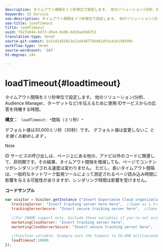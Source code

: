 ```yaml
---
description: タイムアウト間隔をミリ秒単位で設定します。 他のソリューション(分析、Audience Manager、ターゲットなど)を伝えるために使用 IDサービスからの応答を待機する時間。
keywords: ID Service
seo-description: タイムアウト間隔をミリ秒単位で設定します。 他のソリューション(分析、Audience Manager、ターゲットなど)を伝えるために使用 IDサービスからの応答を待機する時間。
seo-title: loadTimeout
title: loadTimeout
uuid: f627e044-bd73-49a4-8a90-6d19aa566751
translation-type: tm+mt
source-git-commit: bc5c81455023e22e64877bb861dfe141e158599c
workflow-type: tm+mt
source-wordcount: '167'
ht-degree: 14%

---
```



# loadTimeout{#loadtimeout}

タイムアウト間隔をミリ秒単位で設定します。 他のソリューション(分析、Audience Manager、ターゲットなど)を伝えるために使用 IDサービスからの応答を待機する時間。

**構文：** ` loadTimeout: *`間隔（ミリ秒）`*`

デフォルト値は30,000ミリ秒（30秒）です。 デフォルト値は変更しないこ *とを強くお勧めします* 。

>[!NOTE]
>
>ID サービスの呼び出しは、ページ上にある他の、アドビ以外のコードに関連して、非同期です。その結果、タイムアウト間隔を増減しても、ページでコンテンツがレンダリングされる速度は変わりません。 ただし、長いタイムアウト間隔は、一般的なネットワーク監視ツールによって測定されるページ読み込み時間に影響を与える可能性がありますが、レンダリング時間は影響を受けません。

**コードサンプル**

```js
var visitor = Visitor.getInstance ("Insert Experience Cloud organization ID here",{ 
   trackingServer: "Insert tracking server here here",  //Same as s.trackingServer 
   trackingServerSecure: "Insert secure tracking server here",  //Same as s.trackingServerSecure 
 
   //For CNAME support only. Exclude these variables if you're not using CNAME 
   marketingCloudServer: "Insert tracking server here", 
   marketingCloudServerSecure: "Insert secure tracking server here", 
 
   //Function variable. Example sets the timeout to 10,000 milliseconds (10 seconds). 
   loadTimeout:10000 
});
```

